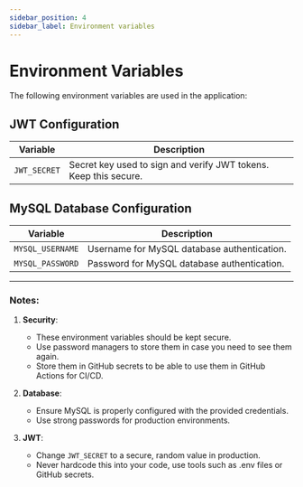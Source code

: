 ```yaml
---
sidebar_position: 4
sidebar_label: Environment variables
---
```


# Environment Variables

The following environment variables are used in the application:

## JWT Configuration

| Variable       | Description                                |
|----------------|--------------------------------------------|
| `JWT_SECRET`   | Secret key used to sign and verify JWT tokens. Keep this secure. | 

## MySQL Database Configuration

| Variable          | Description                                  |
|-------------------|----------------------------------------------|
| `MYSQL_USERNAME`  | Username for MySQL database authentication.  |
| `MYSQL_PASSWORD`  | Password for MySQL database authentication.  |

---

### Notes:
1. **Security**:  
   - These environment variables should be kept secure.
   - Use password managers to store them in case you need to see them again.
   - Store them in GitHub secrets to be able to use them in GitHub Actions for CI/CD.

2. **Database**:  
   - Ensure MySQL is properly configured with the provided credentials.  
   - Use strong passwords for production environments.

3. **JWT**:  
   - Change `JWT_SECRET` to a secure, random value in production.  
   - Never hardcode this into your code, use tools such as .env files or GitHub secrets.
